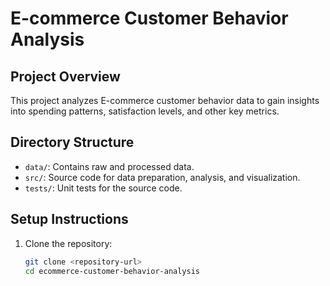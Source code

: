 # E-commerce Customer Behavior Analysis

## Project Overview

This project analyzes E-commerce customer behavior data to gain insights into spending patterns, satisfaction levels, and other key metrics.

## Directory Structure

- `data/`: Contains raw and processed data.
- `src/`: Source code for data preparation, analysis, and visualization.
- `tests/`: Unit tests for the source code.

## Setup Instructions

1. Clone the repository:
   ```bash
   git clone <repository-url>
   cd ecommerce-customer-behavior-analysis
